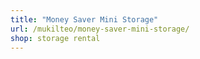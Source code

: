 ```yaml
---
title: "Money Saver Mini Storage"
url: /mukilteo/money-saver-mini-storage/
shop: storage rental
---
```

